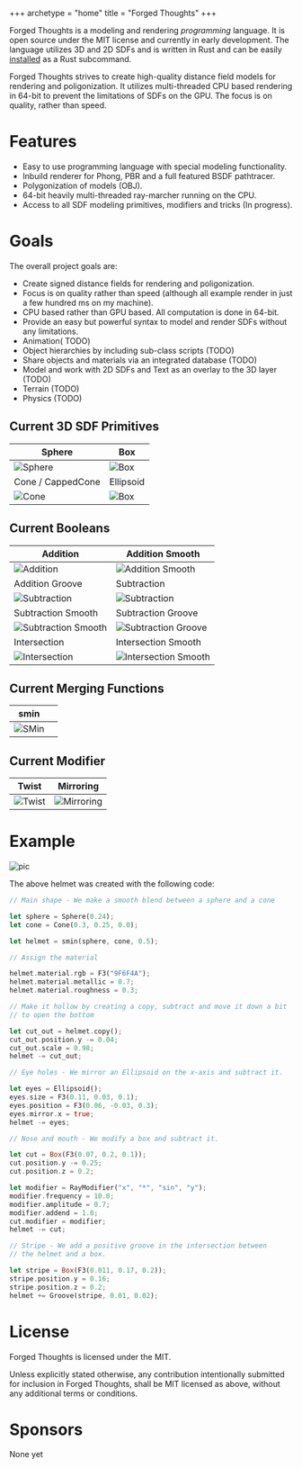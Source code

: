 +++
archetype = "home"
title = "Forged Thoughts"
+++

Forged Thoughts is a modeling and rendering *programming* language. It is open source under the MIT license and currently in early development. The language utilizes 3D and 2D SDFs and is written in Rust and can be easily [installed](basics/installation) as a Rust subcommand.

Forged Thoughts strives to create high-quality distance field models for rendering and poligonization. It utilizes multi-threaded CPU based rendering in 64-bit to prevent the limitations of SDFs on the GPU. The focus is on quality, rather than speed.

# Features

* Easy to use programming language with special modeling functionality.
* Inbuild renderer for Phong, PBR and a full featured BSDF pathtracer.
* Polygonization of models (OBJ).
* 64-bit heavily multi-threaded ray-marcher running on the CPU.
* Access to all SDF modeling primitives, modifiers and tricks (In progress).

# Goals

The overall project goals are:

* Create signed distance fields for rendering and poligonization.
* Focus is on quality rather than speed (although all example render in just a few hundred ms on my machine).
* CPU based rather than GPU based. All computation is done in 64-bit.
* Provide an easy but powerful syntax to model and render SDFs without any limitations.
* Animation( TODO)
* Object hierarchies by including sub-class scripts (TODO)
* Share objects and materials via an integrated database (TODO)
* Model and work with 2D SDFs and Text as an overlay to the 3D layer (TODO)
* Terrain (TODO)
* Physics (TODO)

## Current 3D SDF Primitives

| Sphere                         | Box                           |
|--------------------------------|-------------------------------|
|![Sphere](sphere.png?width=20vw)| ![Box](box.png?width=20vw)    |
| Cone / CappedCone              | Ellipsoid                     |
|![Cone](cone.png?width=20vw)|   ![Box](ellipsoid.png?width=20vw)

## Current Booleans

| Addition                       | Addition Smooth               |
|--------------------------------|-------------------------------|
|![Addition](addition.png?width=20vw)| ![Addition Smooth](addition_smooth.png?width=20vw)    |
| Addition Groove                    | Subtraction                      |
|![Subtraction](addition_groove.png?width=20vw)|   ![Subtraction](subtraction.png?width=20vw)
| Subtraction Smooth                   | Subtraction Groove                     |
|![Subtraction Smooth](subtraction_smooth.png?width=20vw)|   ![Subtraction Groove](subtraction_groove.png?width=20vw)
| Intersection                   | Intersection Smooth                     |
|![Intersection](intersection.png?width=20vw)|   ![Intersection Smooth](intersection_smooth.png?width=20vw)

## Current Merging Functions

| smin                       |                |
|--------------------------------|-------------------------------|
|![SMin](smin.png?width=20vw)|    |

## Current Modifier

| Twist                       | Mirroring               |
|--------------------------------|-------------------------------|
|![Twist](twist.png?width=20vw)| ![Mirroring](mirror.png?width=20vw)    |

# Example

![pic](main.png)

The above helmet was created with the following code:

```rust
// Main shape - We make a smooth blend between a sphere and a cone

let sphere = Sphere(0.24);
let cone = Cone(0.3, 0.25, 0.0);

let helmet = smin(sphere, cone, 0.5);

// Assign the material

helmet.material.rgb = F3("9F6F4A");
helmet.material.metallic = 0.7;
helmet.material.roughness = 0.3;

// Make it hollow by creating a copy, subtract and move it down a bit
// to open the bottom

let cut_out = helmet.copy();
cut_out.position.y -= 0.04;
cut_out.scale = 0.98;
helmet -= cut_out;

// Eye holes - We mirror an Ellipsoid on the x-axis and subtract it.

let eyes = Ellipsoid();
eyes.size = F3(0.11, 0.03, 0.1);
eyes.position = F3(0.06, -0.03, 0.3);
eyes.mirror.x = true;
helmet -= eyes;

// Nose and mouth - We modify a box and subtract it.

let cut = Box(F3(0.07, 0.2, 0.1));
cut.position.y -= 0.25;
cut.position.z = 0.2;

let modifier = RayModifier("x", "*", "sin", "y");
modifier.frequency = 10.0;
modifier.amplitude = 0.7;
modifier.addend = 1.0;
cut.modifier = modifier;
helmet -= cut;

// Stripe - We add a positive groove in the intersection between
// the helmet and a box.

let stripe = Box(F3(0.011, 0.17, 0.2));
stripe.position.y = 0.16;
stripe.position.z = 0.2;
helmet += Groove(stripe, 0.01, 0.02);
```

# License

Forged Thoughts is licensed under the MIT.

Unless explicitly stated otherwise, any contribution intentionally submitted for inclusion in Forged Thoughts, shall be MIT licensed as above, without any additional terms or conditions.

# Sponsors

None yet